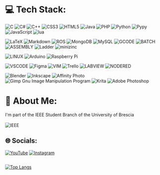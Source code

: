 # 💻 Tech Stack:
![C](https://img.shields.io/badge/c-%2300599C.svg?style=for-the-badge&logo=c&logoColor=white)
![C#](https://img.shields.io/badge/c%23-%23239120.svg?style=for-the-badge&logo=c-sharp&logoColor=white)
![C++](https://img.shields.io/badge/c++-%2300599C.svg?style=for-the-badge&logo=c%2B%2B&logoColor=white)
![CSS3](https://img.shields.io/badge/css3-%231572B6.svg?style=for-the-badge&logo=css3&logoColor=white)
![HTML5](https://img.shields.io/badge/html5-%23E34F26.svg?style=for-the-badge&logo=html5&logoColor=white)
![Java](https://img.shields.io/badge/java-orange?style=for-the-badge&logo=eclipseide&logoColor=white)
![PHP](https://img.shields.io/badge/php-%23777BB4.svg?style=for-the-badge&logo=php&logoColor=white)
![Python](https://img.shields.io/badge/python-ffdd54?style=for-the-badge&logo=python&logoColor=3670A0)
![Pypy](https://img.shields.io/badge/-pypy-3775A9?style=for-the-badge&logo=pypy&logoColor=white)
![JavaScript](https://img.shields.io/badge/javascript-%23323330.svg?style=for-the-badge&logo=javascript&logoColor=%23F7DF1E)
![lua](https://img.shields.io/badge/-LUA-2C2D72?style=for-the-badge&logo=lua&logoColor=white)

![LaTeX](https://img.shields.io/badge/latex-%23008080.svg?style=for-the-badge&logo=latex&logoColor=white)
![Markdown](https://img.shields.io/badge/markdown-%23000000.svg?style=for-the-badge&logo=markdown&logoColor=white)
![ROS](https://img.shields.io/badge/ros-%230A0FF9.svg?style=for-the-badge&logo=ros&logoColor=white)
![MongoDB](https://img.shields.io/badge/MongoDB-%234ea94b.svg?style=for-the-badge&logo=mongodb&logoColor=white)
![MySQL](https://img.shields.io/badge/mysql-%2300f.svg?style=for-the-badge&logo=mysql&logoColor=white)
![GCODE](https://img.shields.io/badge/-GCODE-ED1C24?style=for-the-badge&logo=notepadplusplus&logoColor=white)
![BATCH](https://img.shields.io/badge/-BATCH-lightgrey?style=for-the-badge&logo=windows11)
![ASSEMBLY](https://img.shields.io/badge/-ASSEMBLY-yellow?style=for-the-badge)
![Ladder](https://img.shields.io/badge/-ladder-009999?style=for-the-badge&logo=siemens&logoColor=white)
![minizinc](https://img.shields.io/badge/-minizinc-138adf?style=for-the-badge)

![LINUX](https://img.shields.io/badge/Linux-FCC624?style=for-the-badge&logo=linux&logoColor=black)
![Arduino](https://img.shields.io/badge/-Arduino-00979D?style=for-the-badge&logo=Arduino&logoColor=white)
![Raspberry Pi](https://img.shields.io/badge/-RaspberryPi-C51A4A?style=for-the-badge&logo=Raspberry-Pi)

![VSCODE](https://img.shields.io/badge/-VSCODE-blue?style=for-the-badge&logo=visualstudiocode)
![Figma](https://img.shields.io/badge/figma-%23F24E1E.svg?style=for-the-badge&logo=figma&logoColor=white)
![VIM](https://img.shields.io/badge/-VIM-019733?style=for-the-badge&logo=vim)
![Trello](https://img.shields.io/badge/Trello-%23026AA7.svg?style=for-the-badge&logo=Trello&logoColor=white) 
![LABVIEW](https://img.shields.io/badge/-LABVIEW-FFDB00?style=for-the-badge&logo=labview&logoColor=black)
![NODERED](https://img.shields.io/badge/-NODE_RED-8F0000?style=for-the-badge&logo=nodered&logoColor=white)

![Blender](https://img.shields.io/badge/-BLENDER-F5792A?style=for-the-badge&logo=blender&logoColor=black)
![Inkscape](https://img.shields.io/badge/Inkscape-e0e0e0?style=for-the-badge&logo=inkscape&logoColor=080A13)
![Affinity Photo](https://img.shields.io/badge/-AFFINITYPHOTO-7E4DD2?style=for-the-badge&logo=affinityphoto&logoColor=white)
![Gimp Gnu Image Manipulation Program](https://img.shields.io/badge/Gimp-657D8B?style=for-the-badge&logo=gimp&logoColor=FFFFFF)
![Krita](https://img.shields.io/badge/Krita-203759?style=for-the-badge&logo=krita&logoColor=EEF37B)
![Adobe Photoshop](https://img.shields.io/badge/adobephotoshop-%2331A8FF.svg?style=for-the-badge&logo=adobephotoshop&logoColor=white)

# 💫 About Me:
I'm part of the IEEE Student Branch of the University of Brescia<br><br>
![IEEE](https://img.shields.io/badge/-IEEE_Student_Branch-00629B?style=for-the-badge&logo=ieee&logoColor=white)


## 🌐 Socials:
[![YouTube](https://img.shields.io/badge/YouTube-%23FF0000.svg?style=for-the-badge&logo=YouTube&logoColor=white)](https://www.youtube.com/channel/UCIpZnIGoAk-EYV0gijTqakA)
[![Instagram](https://img.shields.io/badge/Instagram-%23E4405F.svg?style=for-the-badge&logo=Instagram&logoColor=white)](https://instagram.com/tom357c) 

##
[![Top Langs](https://github-readme-stats.vercel.app/api/top-langs/?username=TTT357C)](https://github.com/anuraghazra/github-readme-stats)
